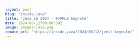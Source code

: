 ```yaml
---
layout: post
blog: "inside.java"
title: "Java in 2024 - #JVMLS keynote"
date: 2024-08-12T00:00:00Z
image: images/java.png
remote_url: "https://inside.java/2024/08/12/jvmls-keynote/"
---
```

